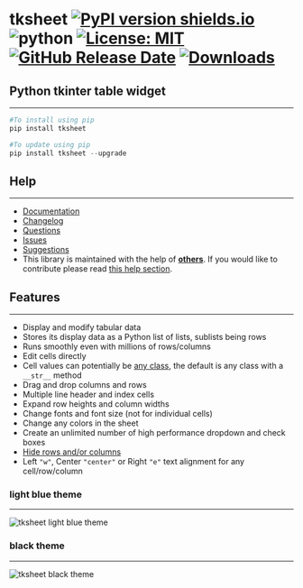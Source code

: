 # **tksheet** [![PyPI version shields.io](https://img.shields.io/pypi/v/tksheet.svg)](https://pypi.python.org/pypi/tksheet/) ![python](https://img.shields.io/badge/python-3.6+-blue) [![License: MIT](https://img.shields.io/badge/License-MIT%20-blue.svg)](https://github.com/ragardner/tksheet/blob/master/LICENSE.txt) [![GitHub Release Date](https://img.shields.io/github/release-date-pre/ragardner/tksheet.svg)](https://github.com/ragardner/tksheet/releases) [![Downloads](https://img.shields.io/pypi/dm/tksheet.svg)](https://pypi.org/project/tksheet/)

## **Python tkinter table widget**

----

```python
#To install using pip
pip install tksheet

#To update using pip
pip install tksheet --upgrade
```

## **Help**

----

- [Documentation](https://github.com/ragardner/tksheet/wiki)
- [Changelog](https://github.com/ragardner/tksheet/blob/master/CHANGELOG.md)
- [Questions](https://github.com/ragardner/tksheet/wiki#asking-questions)
- [Issues](https://github.com/ragardner/tksheet/wiki#issues)
- [Suggestions](https://github.com/ragardner/tksheet/wiki#enhancements-or-suggestions)
- This library is maintained with the help of **[others](https://github.com/ragardner/tksheet/graphs/contributors)**. If you would like to contribute please read [this help section](https://github.com/ragardner/tksheet/wiki#contributing).

## **Features**

----

- Display and modify tabular data
- Stores its display data as a Python list of lists, sublists being rows
- Runs smoothly even with millions of rows/columns
- Edit cells directly
- Cell values can potentially be [any class](https://github.com/ragardner/tksheet/wiki#cell-formatting), the default is any class with a `__str__` method
- Drag and drop columns and rows
- Multiple line header and index cells
- Expand row heights and column widths
- Change fonts and font size (not for individual cells)
- Change any colors in the sheet
- Create an unlimited number of high performance dropdown and check boxes
- [Hide rows and/or columns](https://github.com/ragardner/tksheet/wiki#example-header-dropdown-boxes-and-row-filtering)
- Left `"w"`, Center `"center"` or Right `"e"` text alignment for any cell/row/column

### **light blue theme**

----

![tksheet light blue theme](https://i.imgur.com/ojU3IQi.jpeg)

### **black theme**

----

![tksheet black theme](https://i.imgur.com/JeF9vJe.jpeg)
